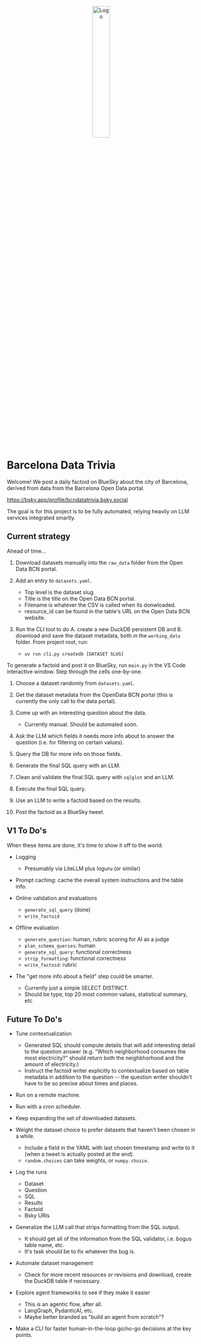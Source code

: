 <div align="center">
  <img src="./images/logo2.png" alt="Logo" width="30%"/>
</div>

Barcelona Data Trivia
=========

Welcome! We post a daily factoid on BlueSky about the city of Barcelona, derived from data from the Barcelona Open Data portal.

https://bsky.app/profile/bcndatatrivia.bsky.social

The goal is for this project is to be fully automated, relying heavily on LLM services integrated smartly.


Current strategy
-------
Ahead of time...

1. Download datasets manually into the `raw_data` folder from the Open Data BCN portal.

2. Add an entry to `datasets.yaml`.
    - Top level is the dataset slug.
    - Title is the title on the Open Data BCN portal.
    - Filename is whatever the CSV is called when its donwloaded.
    - resource_id can be found in the table's URL on the Open Data BCN website.

3. Run the CLI tool to do A. create a new DuckDB persistent DB and B. download and save the dataset metadata, both in the `working_data` folder. From project root, run:
    - `uv run cli.py createdb [DATASET SLUG]`

To generate a factoid and post it on BlueSky, run `main.py` in the VS Code interactive window. Step through the cells one-by-one.

1. Choose a dataset randomly from `datasets.yaml`.

2. Get the dataset metadata from the OpenData BCN portal (this is currently the only call to the data portal).

3. Come up with an interesting question about the data.
    - Currently manual. Should be automated soon.

4. Ask the LLM which fields it needs more info about to answer the question (i.e. for filtering on certain values).

5. Query the DB for more info on those fields.

6. Generate the final SQL query with an LLM.

7. Clean and validate the final SQL query with `sqlglot` and an LLM.

8. Execute the final SQL query.

9. Use an LLM to write a factoid based on the results.

10. Post the factoid as a BlueSky tweet.


V1 To Do's
----------
When these items are done, it's time to show it off to the world.

* Logging
    - Presumably via LiteLLM plus loguru (or similar)

* Prompt caching: cache the overall system instructions and the table info.

* Online validation and evaluations
    - `generate_sql_query` (done)
    - `write_factoid`

* Offline evaluation
    - `generate_question`: human, rubric scoring for AI as a judge
    - `plan_schema_queries`: human
    - `generate_sql_query`: functional correctness
    - `strip_formatting`: functional correctness
    - `write_factoid`: rubric

* The "get more info about a field" step could be smarter.
    - Currently just a simple SELECT DISTINCT.
    - Should be type, top 20 most common values, statistical summary, etc
    

Future To Do's
--------------
* Tune contextualization
    - Generated SQL should compute details that will add interesting detail to the question answer (e.g. "Which neighborhood consumes the most electricity?" should return both the neighbhorhood and the amount of electricity.)
    - Instruct the factoid writer explicitly to contextualize based on table metadata in addition to the question -- the question writer shouldn't have to be so precise about times and places.

* Run on a remote machine.

* Run with a cron scheduler.

* Keep expanding the set of downloaded datasets.

* Weight the dataset choice to prefer datasets that haven't been chosen in a while.
    - Include a field in the YAML with last chosen timestamp and write to it (when a tweet is actually posted at the end).
    - `random.choices` can take weights, or `numpy.choice`.

* Log the runs
    - Dataset
    - Question
    - SQL
    - Results
    - Factoid
    - Bsky URIs

* Generalize the LLM call that strips formatting from the SQL output.
    - It should get all of the information from the SQL validator, i.e. bogus table name, etc.
    - It's task should be to fix whatever the bug is.

* Automate dataset management
    * Check for more recent resources or revisions and download, create the DuckDB table if necessary.

* Explore agent frameworks to see if they make it easier
    - This *is* an agentic flow, after all.
    - LangGraph, PydanticAI, etc.
    - Maybe better branded as "build an agent from scratch"?

* Make a CLI for faster human-in-the-loop go/no-go decisions at the key points.
